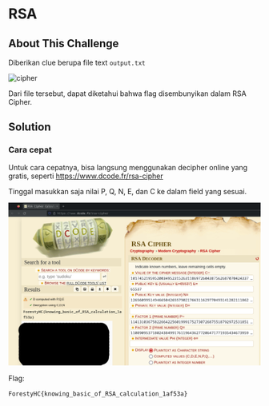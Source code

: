 # RSA

## About This Challenge

Diberikan clue berupa file text `output.txt`

![cipher](images/screenshoot-rsa-cipher.png)

Dari file tersebut, dapat diketahui bahwa flag disembunyikan dalam RSA Cipher.

## Solution

### Cara cepat

Untuk cara cepatnya, bisa langsung menggunakan decipher online yang gratis, seperti https://www.dcode.fr/rsa-cipher

Tinggal masukkan saja nilai P, Q, N, E, dan C ke dalam field yang sesuai.

![RSA easy](images/screenshoot-rsa-solved.png)

Flag: 
```
ForestyHC{knowing_basic_of_RSA_calculation_1af53a}
```
